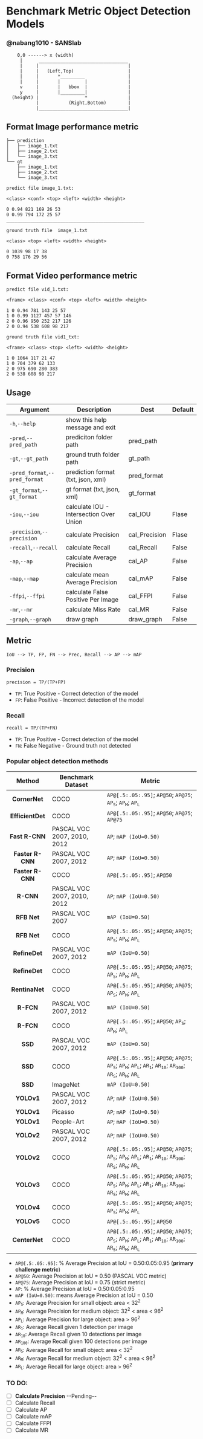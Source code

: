 # Benchmark Metric Object Detection Models

### @nabang1010 - SANSlab


```
    0,0 ------> x (width)
     |      _________________________________ 
     |     |                                 |
     |     |   (Left,Top)                    |
     |     |       *_________                |
     |     |       |         |               |
     v     |       |   bbox  |               | 
     y     |       |_________|               |
  (height) |                 *               |
           |           (Right,Bottom)        |
           |_________________________________|
```




## Format Image performance metric

```
├── prediction
│   ├── image_1.txt
│   ├── image_2.txt
│   └── image_3.txt
└── gt
    ├── image_1.txt
    ├── image_2.txt
    └── image_3.txt

```

```
predict file image_1.txt:

<class> <conf> <top> <left> <width> <height>

0 0.94 821 169 26 53
0 0.99 794 172 25 57
___________________________________________________

ground truth file  image_1.txt

<class> <top> <left> <width> <height>

0 1039 98 17 38
0 758 176 29 56

```
## Format Video performance metric

```
predict file vid_1.txt:

<frame> <class> <conf> <top> <left> <width> <height>

1 0 0.94 781 143 25 57
1 0 0.99 1127 457 57 146
2 0 0.96 950 252 217 126
2 0 0.94 538 608 98 217

ground truth file vid1_txt:

<frame> <class> <top> <left> <width> <height>

1 0 1064 117 21 47
1 0 704 379 62 133
2 0 975 690 280 383
2 0 538 608 98 217

```

## Usage

|Argument|Description|Dest|Default|
| ------ | --------- | -- | ----- | 
| `-h`,`--help` | show this help message and exit |  |  | 
| `-pred`,`--pred_path` | prediciton folder path | pred_path |  | 
| `-gt`,`--gt_path` | ground truth folder path | gt_path |  | 
| `-pred_format`,`--pred_format` | prediction format (txt, json, xml) | pred_format |  | 
| `-gt_format`,`--gt_format` | gt format (txt, json, xml) | gt_format |  | 
| `-iou`,`--iou` | calculate IOU - Intersection Over Union | cal_IOU | Flase | 
| `-precision`,`--precision` | calculate Precision | cal_Precision | Flase | 
| `-recall`,`--recall` | calculate Recall | cal_Recall | False | 
| `-ap`,`--ap` | calculate Average Precision | cal_AP | False | 
| `-map`,`--map` | calculate mean Average Precision | cal_mAP | False | 
| `-ffpi`,`--ffpi` | calculate False Positive Per Image | cal_FFPI | False | 
| `-mr`,`--mr` | calculate Miss Rate | cal_MR | False | 
| `-graph`,`--graph` | draw graph | draw_graph | False | 


## Metric

`IoU --> TP, FP, FN --> Prec, Recall --> AP --> mAP` 

### Precision

`precision = TP/(TP+FP)`

* `TP`: True Positive - Correct detection of the model
* `FP`: False Positive - Incorrect detection of the model




  
### Recall

`recall = TP/(TP+FN)` 

* `TP`: True Positive - Correct detection of the model
* `FN`: False Negative - Ground truth not detected 



### Popular object detection methods

|Method|Benchmark Dataset|Metric|
| :------: | --------- | ----- | 
|**CornerNet**|COCO|`AP@[.5:.05:.95]`; `AP@50`; `AP@75`; <code>AP<sub>S</sub></code>; <code>AP<sub>M</sub></code>; <code>AP<sub>L</sub></code>|
|**EfficientDet**|COCO|`AP@[.5:.05:.95]`; `AP@50`; `AP@75`; `AP@75`|
|**Fast R-CNN**|PASCAL VOC 2007, 2010, 2012|`AP`; `mAP (IoU=0.50)`|
|**Faster R-CNN**|PASCAL VOC 2007, 2012|`AP`; `mAP (IoU=0.50)`|
|**Faster R-CNN**|COCO|`AP@[.5:.05:.95]`; `AP@50`|
|**R-CNN**|PASCAL VOC 2007, 2010, 2012|`AP`; `mAP (IoU=0.50)`|
|**RFB Net**|PASCAL VOC 2007|`mAP (IoU=0.50)`|
|**RFB Net**|COCO|`AP@[.5:.05:.95]`; `AP@50`; `AP@75`; <code>AP<sub>S</sub></code>; <code>AP<sub>M</sub></code>; <code>AP<sub>L</sub></code>|
|**RefineDet**|PASCAL VOC 2007, 2012|`mAP (IoU=0.50)`|
|**RefineDet**|COCO|`AP@[.5:.05:.95]`; `AP@50`; `AP@75`; <code>AP<sub>S</sub></code>; <code>AP<sub>M</sub></code>; <code>AP<sub>L</sub></code>|
|**RentinaNet**|COCO|`AP@[.5:.05:.95]`; `AP@50`; `AP@75`; <code>AP<sub>S</sub></code>; <code>AP<sub>M</sub></code>; <code>AP<sub>L</sub></code>|
|**R-FCN**|PASCAL VOC 2007, 2012|`mAP (IoU=0.50)`|
|**R-FCN**|COCO|`AP@[.5:.05:.95]`; `AP@50`; <code>AP<sub>S</sub></code>; <code>AP<sub>M</sub></code>; <code>AP<sub>L</sub></code>|
|**SSD**|PASCAL VOC 2007, 2012|`mAP (IoU=0.50)`|
|**SSD**|COCO|`AP@[.5:.05:.95]`; `AP@50`; `AP@75`; <code>AP<sub>S</sub></code>; <code>AP<sub>M</sub></code>; <code>AP<sub>L</sub></code>; <code>AR<sub>1</sub></code>; <code>AR<sub>10</sub></code>; <code>AR<sub>100</sub></code>; <code>AR<sub>S</sub></code>; <code>AR<sub>M</sub></code>; <code>AR<sub>L</sub></code>|
|**SSD**|ImageNet|`mAP (IoU=0.50)`|
|**YOLOv1**|PASCAL VOC 2007, 2012|`AP`; `mAP (IoU=0.50)`|
|**YOLOv1**|Picasso|`AP`; `mAP (IoU=0.50)`|
|**YOLOv1**|People-Art|`AP`; `mAP (IoU=0.50)`|
|**YOLOv2**|PASCAL VOC 2007, 2012|`AP`; `mAP (IoU=0.50)`|
|**YOLOv2**|COCO|`AP@[.5:.05:.95]`; `AP@50`; `AP@75`; <code>AP<sub>S</sub></code>; <code>AP<sub>M</sub></code>; <code>AP<sub>L</sub></code>; <code>AR<sub>1</sub></code>; <code>AR<sub>10</sub></code>; <code>AR<sub>100</sub></code>; <code>AR<sub>S</sub></code>; <code>AR<sub>M</sub></code>; <code>AR<sub>L</sub></code>|
|**YOLOv3**|COCO|`AP@[.5:.05:.95]`; `AP@50`; `AP@75`; <code>AP<sub>S</sub></code>; <code>AP<sub>M</sub></code>; <code>AP<sub>L</sub></code>; <code>AR<sub>1</sub></code>; <code>AR<sub>10</sub></code>; <code>AR<sub>100</sub></code>; <code>AR<sub>S</sub></code>; <code>AR<sub>M</sub></code>; <code>AR<sub>L</sub></code>|
|**YOLOv4**|COCO|`AP@[.5:.05:.95]`; `AP@50`; `AP@75`; <code>AP<sub>S</sub></code>; <code>AP<sub>M</sub></code>; <code>AP<sub>L</sub></code>|
|**YOLOv5**|COCO|`AP@[.5:.05:.95]`; `AP@50`|
|**CenterNet**|COCO|`AP@[.5:.05:.95]`; `AP@50`; `AP@75`; <code>AP<sub>S</sub></code>; <code>AP<sub>M</sub></code>; <code>AP<sub>L</sub></code>; <code>AR<sub>1</sub></code>; <code>AR<sub>10</sub></code>; <code>AR<sub>100</sub></code>; <code>AR<sub>S</sub></code>; <code>AR<sub>M</sub></code>; <code>AR<sub>L</sub></code>|



* `AP@[.5:.05:.95]`: % Average Precision at IoU = 0.50:0.05:0.95 (**primary challenge metric**)
* `AP@50`: Average Precision at IoU = 0.50 (PASCAL VOC metric)
* `AP@75`: Average Precision at IoU = 0.75 (strict metric)
* `AP`: % Average Precision at IoU = 0.50:0.05:0.95
* `mAP (IoU=0.50)`: means Average Precision at IoU = 0.50
* <code>AP<sub>S</sub></code>: Average Precision for small object: area < 32<sup>2</sup>
* <code>AP<sub>M</sub></code>: Average Precision for medium object: 32<sup>2</sup> < area < 96<sup>2</sup>
* <code>AP<sub>L</sub></code>: Average Precision for large object: area > 96<sup>2</sup>
* <code>AR<sub>1</sub></code>: Average Recall given 1 detection per image
* <code>AR<sub>10</sub></code>: Average Recall given 10 detections per image
* <code>AR<sub>100</sub></code>: Average Recall given 100 detections per image
* <code>AR<sub>S</sub></code>: Average Recall for small object: area < 32<sup>2</sup>
* <code>AR<sub>M</sub></code>: Average Recall for medium object: 32<sup>2</sup> < area < 96<sup>2</sup>
* <code>AR<sub>L</sub></code>: Average Recall for large object: area > 96<sup>2</sup>




### TO DO:

- [ ] **Calculate Precision**  --Pending--
- [ ] Calculate Recall
- [ ] Calculate AP
- [ ] Calculate mAP
- [ ] Calculate FFPI
- [ ] Calculate MR
